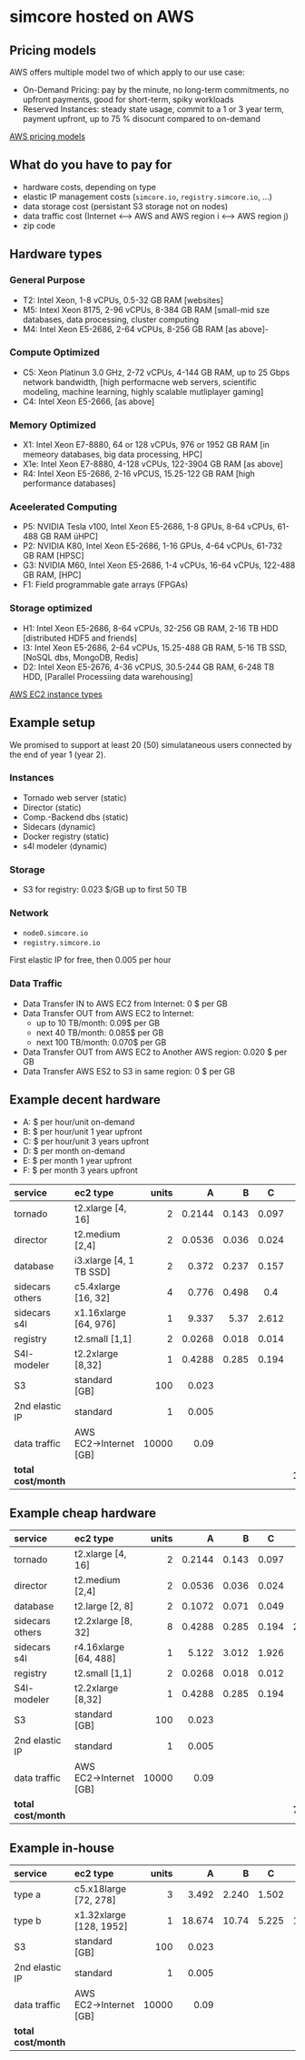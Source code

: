 # simcore hosted on AWS

## Pricing models

AWS offers multiple model two of which apply to our use case:

- On-Demand Pricing: pay by the minute, no long-term commitments, no upfront payments, good for short-term, spiky workloads
- Reserved Instances: steady state usage, commit to a 1 or 3 year term, payment upfront, up to 75 % disocunt compared to on-demand

[AWS pricing models](https://aws.amazon.com/ec2/pricing/)

## What do you have to pay for

- hardware costs, depending on type
- elastic IP management costs (`simcore.io`, `registry.simcore.io`, ...)
- data storage cost (persistant S3 storage not on nodes)
- data traffic cost (Internet <--> AWS and AWS region i <--> AWS region j)
- zip code

## Hardware types

### General Purpose
- T2: Intel Xeon, 1-8 vCPUs, 0.5-32 GB RAM [websites]
- M5: Intexl Xeon 8175, 2-96 vCPUs, 8-384 GB RAM [small-mid sze databases, data processing, cluster computing
- M4: Intel Xeon E5-2686, 2-64 vCPUs, 8-256 GB RAM [as above]- 

### Compute Optimized

- C5: Xeon Platinun 3.0 GHz, 2-72 vCPUs, 4-144 GB RAM, up to 25 Gbps network bandwidth, [high performacne web servers, scientific modeling, machine learning, highly scalable mutliplayer gaming]
- C4: Intel Xeon E5-2666, [as above]

### Memory Optimized

- X1: Intel Xeon E7-8880, 64 or 128 vCPUs, 976 or 1952 GB RAM [in memeory databases, big data processing, HPC]
- X1e: Intel Xeon E7-8880, 4-128 vCPUs, 122-3904 GB RAM [as above]
- R4: Intel Xeon E5-2686, 2-16 vPCUS, 15.25-122 GB RAM [high performance databases]

### Aceelerated Computing

- P5: NVIDIA Tesla v100, Intel Xeon E5-2686, 1-8 GPUs, 8-64 vCPUs, 61-488 GB RAM üHPC]
- P2: NVIDIA K80, Intel Xeon E5-2686, 1-16 GPUs, 4-64 vCPUs, 61-732 GB RAM [HPSC]
- G3: NVIDIA M60, Intel Xeon E5-2686, 1-4 vCPUs, 16-64 vCPUs, 122-488 GB RAM, [HPC]
- F1: Field programmable gate arrays (FPGAs)

### Storage optimized

- H1: Intel Xeon E5-2686, 8-64 vCPUs, 32-256 GB RAM, 2-16 TB HDD [distributed HDF5 and friends]
- I3: Intel Xeon E5-2686, 2-64 vCPUs, 15.25-488 GB RAM, 5-16 TB SSD, [NoSQL dbs, MongoDB, Redis]
- D2: Intel Xeon E5-2676, 4-36 vCPUS, 30.5-244 GB RAM, 6-248 TB HDD, [Parallel Processiing data warehousing]

[AWS EC2 instance types](https://aws.amazon.com/ec2/instance-types/)

## Example setup

We promised to support at least 20 (50) simulataneous users connected by the end of year 1 (year 2).

### Instances

- Tornado web server (static)
- Director (static)
- Comp.-Backend dbs (static)
- Sidecars (dynamic)
- Docker registry (static)
- s4l modeler (dynamic)

### Storage

- S3 for registry: 0.023 $/GB up to first 50 TB

### Network

- `node0.simcore.io`
- `registry.simcore.io`

First elastic IP for free, then 0.005 per hour

### Data Traffic

- Data Transfer IN to AWS EC2 from Internet: 0 $ per GB
- Data Transfer OUT from AWS EC2 to Internet: 
  - up to 10 TB/month: 0.09$ per GB
  - next 40 TB/month: 0.085$ per GB
  - next 100 TB/month: 0.070$ per GB
- Data Transfer OUT from AWS EC2 to Another AWS region: 0.020 $ per GB
- Data Transfer AWS ES2 to S3 in same region: 0 $ per GB

## Example decent hardware

- A: $ per hour/unit on-demand
- B: $ per hour/unit 1 year upfront
- C: $ per hour/unit 3 years upfront
- D: $ per month on-demand
- E: $ per month 1 year upfront
- F: $ per month 3 years upfront


| service        | ec2 type                |   units  |  A     |   B   | C     |   D       | E       | F       |
|:---------------|:------------------------|---------:|-------:|------:|:-----:|----------:|--------:|--------:|
| tornado        | t2.xlarge [4, 16]       | 2        | 0.2144 | 0.143 | 0.097 | 308.736   | 205.92  | 139.68  | 
| director       | t2.medium [2,4]         | 2        | 0.0536 | 0.036 | 0.024 | 77.184    | 51.84   | 34.56   | 
| database       | i3.xlarge [4, 1 TB SSD] | 2        | 0.372  | 0.237 | 0.157 | 535.68    | 341.28  | 226.08  | 
| sidecars others| c5.4xlarge [16, 32]     | 4        | 0.776  | 0.498 | 0.4   | 2234.88   | 1434.24 | 1152    | 
| sidecars s4l   | x1.16xlarge [64, 976]   | 1        | 9.337  | 5.37  | 2.612 | 6722.64   | 3866.4  | 1880.64 | 
| registry       | t2.small [1,1]          | 2        | 0.0268 | 0.018 | 0.014 | 38.592    | 25.92   | 20.16   | 
| S4l-modeler    | t2.2xlarge [8,32]       | 1        | 0.4288 | 0.285 | 0.194 | 308.736   | 205.2   | 139.68  | 
| S3             | standard [GB]           | 100      | 0.023  |       |       | 2.3       | 2.3     | 2.3     | 
| 2nd elastic IP | standard                | 1        | 0.005  |       |       | 3.6       | 3.6     | 3.6     | 
| data traffic   | AWS EC2→Internet [GB]   | 10000    | 0.09   |       |       | 900       | 900     | 900     | 
| **total cost/month**     |                         |          |        |       |       | **11132.348** | **7036.7**  | **4498.7** | 

## Example cheap hardware

| service        | ec2 type                |   units  |  A     |   B   | C     |   D       | E       | F       |
|:---------------|:------------------------|---------:|-------:|------:|:-----:|----------:|--------:|--------:|
| tornado        | t2.xlarge [4, 16]       | 2        | 0.2144 | 0.143 | 0.097 | 308.736   | 205.92  | 139.68  | 
| director       | t2.medium [2,4]         | 2        | 0.0536 | 0.036 | 0.024 | 77.184    | 51.84   | 34.56   | 
| database       | t2.large [2, 8]         | 2        | 0.1072 | 0.071 | 0.049 | 154.368   | 102.24  | 70.56   | 
| sidecars others| t2.2xlarge [8, 32]      | 8        | 0.4288 | 0.285 | 0.194 | 2469.888  | 1641.6  | 1117.44 | 
| sidecars s4l   | r4.16xlarge [64, 488]   | 1        | 5.122  | 3.012 | 1.926 | 3687.84   | 2168.64 | 1386.72 | 
| registry       | t2.small [1,1]          | 2        | 0.0268 | 0.018 | 0.012 | 38.592    | 25.92   | 17.28   | 
| S4l-modeler    | t2.2xlarge [8,32]       | 1        | 0.4288 | 0.285 | 0.194 | 308.736   | 205.2   | 139.68  | 
| S3             | standard [GB]           | 100      | 0.023  |       |       | 2.3       | 2.3     | 2.3     | 
| 2nd elastic IP | standard                | 1        | 0.005  |       |       | 3.6       | 3.6     | 3.6     | 
| data traffic   | AWS EC2→Internet [GB]   | 10000    | 0.09   |       |       | 900       | 900     | 900     | 
| **total cost/month**     |                         |          |        |       |       | **7951.244**  | **5307.26** | **3811.82** | 


## Example in-house

| service        | ec2 type                |   units  |  A     |   B   | C     |   D       | E       | F       |
|:---------------|:------------------------|---------:|-------:|------:|:-----:|----------:|--------:|--------:|
| type a         | c5.x18large [72, 278]   | 3        | 3.492  | 2.240 | 1.502 | 7542.72   | 4838.4  | 3244.32 | 
| type b         | x1.32xlarge [128, 1952] | 1        | 18.674 | 10.74 | 5.225 | 13455.28  | 7732.8  | 3762    | 
| S3             | standard [GB]           | 100      | 0.023  |       |       | 2.3       | 2.3     | 2.3     | 
| 2nd elastic IP | standard                | 1        | 0.005  |       |       | 3.6       | 3.6     | 3.6     | 
| data traffic   | AWS EC2→Internet [GB]   | 10000    | 0.09   |       |       | 900       | 900     | 900     | 
| **total cost/month** |                         |          |        |       |       | **21893.9**  | **13477.1** | **7912.22** | 